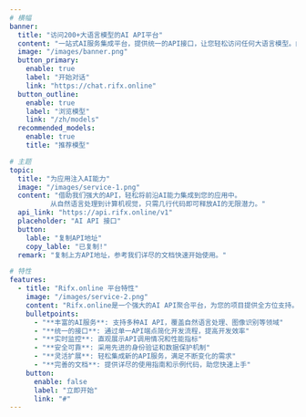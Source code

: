 ```yaml
---
# 横幅
banner:
  title: "访问200+大语言模型的AI API平台"
  content: "一站式AI服务集成平台，提供统一的API接口，让您轻松访问任何大语言模型。内置故障转移、负载均衡、自动重试和智能缓存等企业级特性。"
  image: "/images/banner.png"
  button_primary:
    enable: true
    label: "开始对话"
    link: "https://chat.rifx.online"
  button_outline:
    enable: true
    label: "浏览模型"
    link: "/zh/models"
  recommended_models:
    enable: true
    title: "推荐模型"

# 主题
topic:
  title: "为应用注入AI能力"
  image: "/images/service-1.png"
  content: "借助我们强大的API，轻松将前沿AI能力集成到您的应用中。
          从自然语言处理到计算机视觉，只需几行代码即可释放AI的无限潜力。"
  api_link: "https://api.rifx.online/v1"
  placeholder: "AI API 接口"
  button:
    lable: "复制API地址"
    copy_lable: "已复制!"
  remark: "复制上方API地址，参考我们详尽的文档快速开始使用。"

# 特性
features:
  - title: "Rifx.online 平台特性"
    image: "/images/service-2.png"
    content: "Rifx.online是一个强大的AI API聚合平台，为您的项目提供全方位支持。主要特性包括："
    bulletpoints:
      - "**丰富的AI服务**: 支持多种AI API，覆盖自然语言处理、图像识别等领域"
      - "**统一的接口**: 通过单一API端点简化开发流程，提高开发效率"
      - "**实时监控**: 直观展示API调用情况和性能指标"
      - "**安全可靠**: 采用先进的身份验证和数据保护机制"
      - "**灵活扩展**: 轻松集成新的API服务，满足不断变化的需求"
      - "**完善的文档**: 提供详尽的使用指南和示例代码，助您快速上手"
    button:
      enable: false
      label: "立即开始"
      link: "#"
---
```

